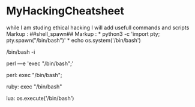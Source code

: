 # MyHackingCheatsheet
while I am studing ethical hacking I will add usefull commands and scripts
 Markup : ##shell_spawn##
 Markup : * python3 -c 'import pty; pty.spawn("/bin/bash")'
          * echo os.system('/bin/bash')

/bin/bash -i

perl —e 'exec "/bin/bash";'

perl: exec "/bin/bash";

ruby: exec "/bin/bash"

lua: os.execute('/bin/bash')
